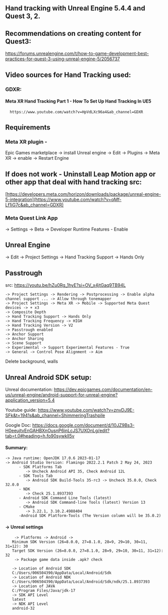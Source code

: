 ## Hand tracking with Unreal Engine 5.4.4 and Quest 3, 2.

## Recommendations on creating content for Quest3:
https://forums.unrealengine.com/t/how-to-game-development-best-practices-for-quest-3-using-unreal-engine-5/2056737


## Video sources for Hand Tracking used: 
### **GDXR:**

 #### **Meta XR Hand Tracking Part 1 - How To Set Up Hand Tracking In UE5**
      https://www.youtube.com/watch?v=HpVdLXc96a4&ab_channel=GDXR

## Requirements
### Meta XR plugin - 
   Epic Games marketplace -> install
   Unreal engine -> Edit -> Plugins -> Meta XR -> enable -> Restart Engine
   ## If does not work - Uninstall Leap Motion app or other app that deal with hand tracking src: 
   [https://developers.meta.com/horizon/downloads/package/unreal-engine-5-integration](https://www.youtube.com/watch?v=qMf-Lf1iG7c&ab_channel=GDXR)

   
  ### Meta Quest Link App
   -> Settings -> Beta -> Developer Runtime Features - Enable


## Unreal Engine
  -> Edit -> Project Settings -> Hand Tracking Support -> Hands Only
   


## Passtrough
src: https://youtu.be/hZu0Rg_1hyE?si=OV_x4jtGaq9TB94L

    -> Project Settings -> Rendering -> Postprocessing -> Enable alpha channel support ... -> Allow through tonemapper
    -> Project Settings -> Meta XR -> Mobile -> Supported Meta Quest devices -> + x3
    -> Composite Depth
    -> Hand Tracking Support -> Hands Only
    -> Hand Tracking Frequency -> HIGH
    -> Hand Tracking Version -> V2
    -> Passtrough enabled
    -> Anchor Support
    -> Anchor Sharing
    -> Scene Support
    -> Experimental -> Support Experimental Features - True
    -> General -> Control Pose Alignment -> Aim

Delete background, walls

## Unreal Android SDK setup:

Unreal documentation:
https://dev.epicgames.com/documentation/en-us/unreal-engine/android-support-for-unreal-engine?application_version=5.4

Youtube guide: 
https://www.youtube.com/watch?v=znvDJ9E-SFk&t=1941s&ab_channel=ShimmeringTrashpile

Google Doc:
https://docs.google.com/document/d/10JZ9Bs3-H0eeujtvEnGAHBXnOusnP6inLcJS7UXOnLg/edit?tab=t.0#heading=h.fo90sywkll5v

#### Summary: 

    -> Java runtime: OpenJDK 17.0.6 2023-01-17 
    -> Android Studio Version: Flamingo 2022.2.1 Patch 2 May 24, 2023
          - SDK Platforms Tab
             -> Uncheck Android API 35, Check Android 12L
          - SDK Tools Tab
             -> Android SDK Build-Tools 35-rc3 -> Uncheck 35.0.0, Check 32.0.0
          - NDK
             -> Check 25.1.8937393
          - Android SDK Command Line Tools (latest) 
             -> Android SDK Command-line Tools (latest) Version 13
          - CMake
             -> 3.22.1, 3.10.2.4988404
          -Android SDK Platform-Tools (The Version column will be 35.0.2)


#### -> Unreal settings

        -> Platforms -> Android -> 
       Minimum SDK Version (26=8.0.0, 27=8.1.0, 28=9, 29=10, 30=11, 31=12): 30
       Target SDK Version (26=8.0.0, 27=8.1.0, 28=9, 29=10, 30=11, 31=12): 32
        -> Package game data inside .apk? check
       
       -> Location of Android SDK
       C:/Users/006504390/AppData/Local/Android/Sdk
       -> Location of Android NDK
       C:/Users/006504390/AppData/Local/Android/Sdk/ndk/25.1.8937393
       -> Location of JAVA
       C:/Program Files/Java/jdk-17
       -> SDK API Level
       latest
       -> NDK API Level
       android-32


                              


